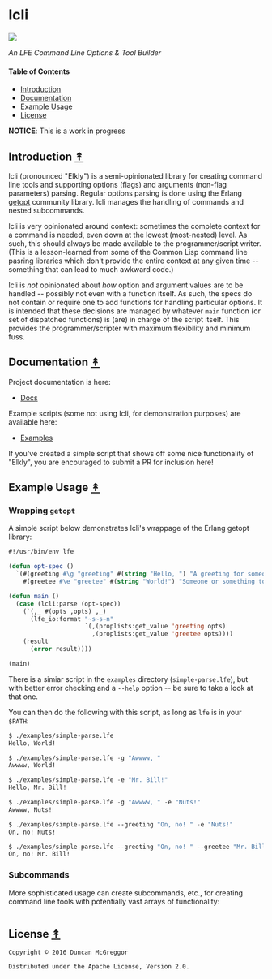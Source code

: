 # lcli

[![][lcli-logo]][lcli-logo-large]

[lcli-logo]: resources/images/elkly-250x.png
[lcli-logo-large]: resources/images/elkly-1200x.png

*An LFE Command Line Options & Tool Builder*


#### Table of Contents

* [Introduction](#introduction-)
* [Documentation](#documentation-)
* [Example Usage](#example-usage-)
* [License](#license-)


**NOTICE**: This is a work in progress


## Introduction [&#x219F;](#table-of-contents)

lcli (pronounced "Elkly") is a semi-opinionated library for creating command line tools and supporting options (flags) and arguments (non-flag parameters) parsing. Regular options parsing is done using the Erlang [getopt](https://github.com/oubiwann/getopt-erl) community library. lcli manages the handling of commands and nested subcommands.

lcli is very opinionated around context: sometimes the complete context for a command is needed, even down at the lowest (most-nested) level. As such, this should always be made available to the programmer/script writer. (This is a lesson-learned from some of the Common Lisp command line pasring libraries which don't provide the entire context at any given time -- something that can lead to much awkward code.)

lcli is *not* opinionated about *how* option and argument values are to be handled -- possibly not even with a function itself. As such, the specs do not contain or require one to add functions for handling particular options. It is intended that these decisions are managed by whatever ``main`` function (or set of dispatched functions) is (are) in charge of the script itself. This provides the programmer/scripter with maximum flexibility and minimum fuss.


## Documentation [&#x219F;](#table-of-contents)

Project documentation is here:

* [Docs](http://oubiwann.github.com/lcli/current)

Example scripts (some not using lcli, for demonstration purposes) are available here:

* [Examples](examples)

If you've created a simple script that shows off some nice functionality of "Elkly", you are encouraged to submit a PR for inclusion here!


## Example Usage [&#x219F;](#table-of-contents)

### Wrapping ``getopt``

A simple script below demonstrates lcli's wrappage of the Erlang getopt library:

```cl
#!/usr/bin/env lfe

(defun opt-spec ()
  `(#(greeting #\g "greeting" #(string "Hello, ") "A greeting for someone.")
    #(greetee #\e "greetee" #(string "World!") "Someone or something to greet.")))

(defun main ()
  (case (lcli:parse (opt-spec))
    (`(,_ #(opts ,opts) ,_)
      (lfe_io:format "~s~s~n"
                     `(,(proplists:get_value 'greeting opts)
                       ,(proplists:get_value 'greetee opts))))
    (result
      (error result))))

(main)
```

There is a simiar script in the ``examples`` directory (``simple-parse.lfe``), but with better error checking and a ``--help`` option -- be sure to take a look at that one.

You can then do the following with this script, as long as ``lfe`` is in your ``$PATH``:

```cl
$ ./examples/simple-parse.lfe
Hello, World!

$ ./examples/simple-parse.lfe -g "Awwww, "
Awwww, World!

$ ./examples/simple-parse.lfe -e "Mr. Bill!"
Hello, Mr. Bill!

$ ./examples/simple-parse.lfe -g "Awwww, " -e "Nuts!"
Awwww, Nuts!

$ ./examples/simple-parse.lfe --greeting "On, no! " -e "Nuts!"
On, no! Nuts!

$ ./examples/simple-parse.lfe --greeting "On, no! " --greetee "Mr. Bill!"
On, no! Mr. Bill!
```


### Subcommands

More sophisticated usage can create subcommands, etc., for creating command line tools with potentially vast arrays of functionality:

```cl

```


## License [&#x219F;](#table-of-contents)

```
Copyright © 2016 Duncan McGreggor

Distributed under the Apache License, Version 2.0.
```
